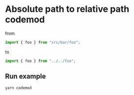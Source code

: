 # Absolute path to relative path codemod

from

```ts
import { foo } from "src/bar/foo";
```

to

```ts
import { foo } from "../../foo";
```

## Run example

```ts
yarn codemod
```
